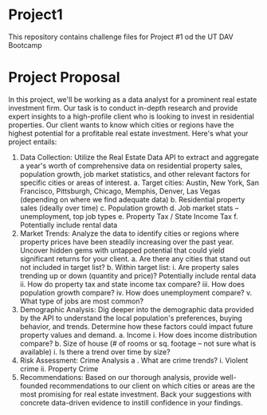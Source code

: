 # Project1
This repository contains challenge files for Project #1 od the UT DAV Bootcamp

# Project Proposal
In this project, we'll be working as a data analyst for a prominent real estate investment firm. Our task is to conduct in-depth research and provide expert insights to a high-profile client who is looking to invest in residential properties.
Our client wants to know which cities or regions have the highest potential for a profitable real estate investment.
Here's what your project entails:
1.	Data Collection: Utilize the Real Estate Data API to extract and aggregate a year's worth of comprehensive data on residential property sales, population growth, job market statistics, and other relevant factors for specific cities or areas of interest.
    a.	Target cities: Austin, New York, San Francisco, Pittsburgh, Chicago, Memphis, Denver, Las Vegas (depending on where we find adequate data)
    b.	Residential property sales (ideally over time)
    c.	Population growth
    d.	Job market stats – unemployment, top job types
    e.	Property Tax / State Income Tax
    f.	Potentially include rental data
2.	Market Trends: Analyze the data to identify cities or regions where property prices have been steadily increasing over the past year. Uncover hidden gems with untapped potential that could yield significant returns for your client.
    a.	Are there any cities that stand out not included in target list?
    b.	Within target list:
        i.	Are property sales trending up or down (quantity and price)? Potentially include rental data
        ii.	How do property tax and state income tax compare?
        iii.	How does population growth compare?
        iv.	How does unemployment compare?
        v.	What type of jobs are most common?
3.	Demographic Analysis: Dig deeper into the demographic data provided by the API to understand the local population's preferences, buying behavior, and trends. Determine how these factors could impact future property values and demand.
    a.	Income
        i.	How does income distribution compare?
    b.	Size of house (# of rooms or sq. footage – not sure what is available)
        i.	Is there a trend over time by size?
4.	Risk Assessment: Crime Analysis 
    a  .	What are crime trends?
        i.	Violent crime
        ii.	Property Crime
5.	Recommendations: Based on our thorough analysis, provide well-founded recommendations to our client on which cities or areas are the most promising for real estate investment. Back your suggestions with concrete data-driven evidence to instill confidence in your findings.


